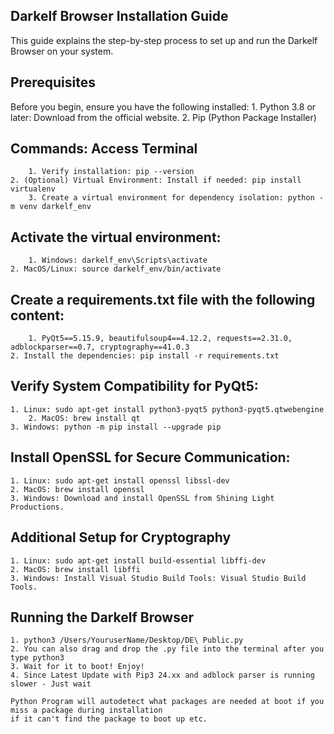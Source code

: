 ## Darkelf Browser Installation Guide

This guide explains the step-by-step process to set up and run the Darkelf Browser on your system.

## Prerequisites

Before you begin, ensure you have the following installed:
	1. Python 3.8 or later: Download from the official website.
	2. Pip (Python Package Installer)
 
 ## Commands: Access Terminal
        1. Verify installation: pip --version
	2. (Optional) Virtual Environment: Install if needed: pip install virtualenv
        3. Create a virtual environment for dependency isolation: python -m venv darkelf_env

## Activate the virtual environment:
        1. Windows: darkelf_env\Scripts\activate
	2. MacOS/Linux: source darkelf_env/bin/activate

## Create a requirements.txt file with the following content:
        1. PyQt5==5.15.9, beautifulsoup4==4.12.2, requests==2.31.0, adblockparser==0.7, cryptography==41.0.3
	2. Install the dependencies: pip install -r requirements.txt
 
## Verify System Compatibility for PyQt5:
	1. Linux: sudo apt-get install python3-pyqt5 python3-pyqt5.qtwebengine
        2. MacOS: brew install qt
	3. Windows: python -m pip install --upgrade pip

## Install OpenSSL for Secure Communication:
	1. Linux: sudo apt-get install openssl libssl-dev
 	2. MacOS: brew install openssl
  	3. Windows: Download and install OpenSSL from Shining Light Productions.

## Additional Setup for Cryptography
	1. Linux: sudo apt-get install build-essential libffi-dev
 	2. MacOS: brew install libffi
  	3. Windows: Install Visual Studio Build Tools: Visual Studio Build Tools.

## Running the Darkelf Browser
	1. python3 /Users/YouruserName/Desktop/DE\ Public.py
 	2. You can also drag and drop the .py file into the terminal after you type python3
  	3. Wait for it to boot! Enjoy!
   	4. Since Latest Update with Pip3 24.xx and adblock parser is running slower - Just wait 

    Python Program will autodetect what packages are needed at boot if you miss a package during installation
    if it can't find the package to boot up etc.
 
 
